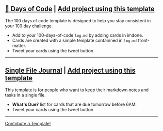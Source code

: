 ## [:100: Days of Code](https://github.com/imdone/100-days-of-code-template) | **<a class="button is-imdone-primary" title="100 Days of Code" href="https://github.com/imdone/100-days-of-code-template/archive/master.zip">Add project using this template</a>**
The 100 days of code template is designed to help you stay consistent in your 100 day challenge.  
- Add to your 100-days-of-code `log.md` by adding cards in imdone.
- Cards are created with a simple template containned in `log.md` front-matter.
- Tweet your cards using the tweet button.  
  
----

## [Single File Journal](https://github.com/imdone/my-imdone-journal-single-file-template) | **<a class="button is-imdone-primary" title="Single File Journal" href="https://github.com/imdone/my-imdone-journal-single-file-template/archive/master.zip">Add project using this template</a>**
This template is for people who want to keep their markdown notes and tasks in a single file.
- **What's Due?** list for cards that are due tomorrow before 6AM.
- Tweet your cards using the tweet button.

----

[Contribute a Template!](https://github.com/imdone/templates/blob/master/contributing.md)
